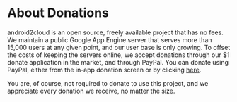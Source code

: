 # About Donations #
android2cloud is an open source, freely available project that has no fees. We maintain a public Google App Engine server that serves more than 15,000 users at any given point, and our user base is only growing. To offset the costs of keeping the servers online, we accept donations through our $1 donate application in the market, and through PayPal. You can donate using PayPal, either from the in-app donation screen or by clicking [here](https://www.paypal.com/cgi-bin/webscr?cmd=_donations&business=MQQP9URQ9DMN2&lc=US&item_name=Paddy%20Foran&item_number=code%2egoogle%2ecom&currency_code=USD&bn=PP%2dDonationsBF%3abtn_donateCC_LG%2egif%3aNonHosted).

You are, of course, not required to donate to use this project, and we appreciate every donation we receive, no matter the size.